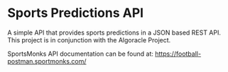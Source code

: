 # Sports Predictions API

A simple API that provides sports predictions in a JSON based REST API. This project is in conjunction with the Algoracle Project.

SportsMonks API documentation can be found at:
    https://football-postman.sportmonks.com/


